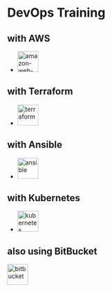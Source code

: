 # DevOps Training
## with AWS
- <img width="48" height="48" src="https://img.icons8.com/color/48/amazon-web-services.png" alt="amazon-web-services"/>

## with Terraform
- <img width="48" height="48" src="https://img.icons8.com/color/48/terraform.png" alt="terraform"/>

## with Ansible 
- <img width="48" height="48" src="https://img.icons8.com/color/48/ansible.png" alt="ansible"/>

## with Kubernetes
- <img width="48" height="48" src="https://img.icons8.com/color/48/kubernetes.png" alt="kubernetes"/>

## also using BitBucket
<img width="48" height="48" src="https://img.icons8.com/color/48/bitbucket.png" alt="bitbucket"/>
